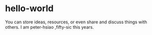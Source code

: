 # hello-world
You can store ideas, resources, or even share and discuss things with others.
I am peter-hsiao ,fifty-sic this years.

